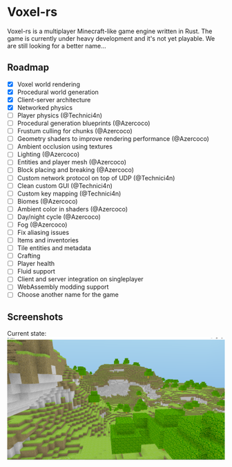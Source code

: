 # Voxel-rs
Voxel-rs is a multiplayer Minecraft-like game engine written in Rust.
The game is currently under heavy development and it's not yet playable.
We are still looking for a better name...

## Roadmap
- [x] Voxel world rendering
- [x] Procedural world generation
- [x] Client-server architecture
- [x] Networked physics
- [ ] Player physics (@Technici4n)
- [ ] Procedural generation blueprints (@Azercoco)
- [ ] Frustum culling for chunks (@Azercoco)
- [ ] Geometry shaders to improve rendering performance (@Azercoco)
- [ ] Ambient occlusion using textures
- [ ] Lighting (@Azercoco)
- [ ] Entities and player mesh (@Azercoco)
- [ ] Block placing and breaking (@Azercoco)
- [ ] Custom network protocol on top of UDP (@Technici4n)
- [ ] Clean custom GUI (@Technici4n)
- [ ] Custom key mapping (@Technici4n)
- [ ] Biomes (@Azercoco)
- [ ] Ambient color in shaders (@Azercoco)
- [ ] Day/night cycle (@Azercoco)
- [ ] Fog (@Azercoco)
- [ ] Fix aliasing issues
- [ ] Items and inventories
- [ ] Tile entities and metadata
- [ ] Crafting
- [ ] Player health
- [ ] Fluid support
- [ ] Client and server integration on singleplayer
- [ ] WebAssembly modding support
- [ ] Choose another name for the game

## Screenshots
Current state:
![Current state](screenshots/20191107.png)